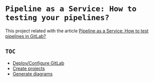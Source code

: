 # `Pipeline as a Service: How to testing your pipelines?`

This project related with the article
[Pipeline as a Service: How to test pipelines in GitLab?]()

## `TOC`

- [Deploy/Configure GitLab](gitlab/README.md)
- [Create projects](projects/README.md)
- [Generate diagrams](diagrams/README.md)

